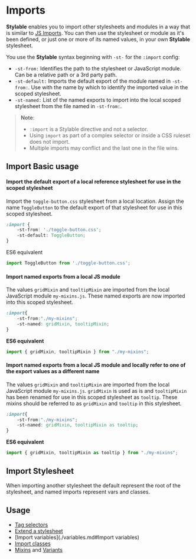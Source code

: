 # Imports

**Stylable** enables you to import other stylesheets and modules in a way that is similar to [JS Imports](https://developer.mozilla.org/en-US/docs/Web/JavaScript/Reference/Statements/import). You can then use the stylesheet or module as it's been defined, or just one or more of its named values, in your own **Stylable** stylesheet.

You use the **Stylable** syntax beginning with `-st-` for the `:import` config:

* `-st-from:` Identifies the path to the stylesheet or JavaScript module. Can be a relative path or a 3rd party path.
* `-st-default:` Imports the default export of the module named in `-st-from:`. Use with the name by which to identify the imported value in the scoped stylesheet.
* `-st-named:` List of the named exports to import into the local scoped stylesheet from the file named in `-st-from:`.

> **Note**:
> * `:import` is a Stylable directive and not a selector.
> * Using `import` as part of a complex selector or inside a CSS ruleset does not import.
> * Multiple imports may conflict and the last one in the file wins.

## Import Basic usage

#### Import the default export of a local reference stylesheet for use in the scoped stylesheet

Import the `toggle-button.css` stylesheet from a local location. Assign the name `ToggleButton` to the default export of that stylesheet for use in this scoped stylesheet.

```css
:import {
    -st-from: './toggle-button.css';
    -st-default: ToggleButton;
}
```

ES6 equivalent
```js
import ToggleButton from './toggle-button.css';
```

#### Import named exports from a local JS module

The values `gridMixin` and `tooltipMixin` are imported from the local JavaScript module `my-mixins.js`. These named exports are now imported into this scoped stylesheet.

```css
:import{
    -st-from:"./my-mixins";
    -st-named: gridMixin, tooltipMixin;
}
```

**ES6 equivalent**

```js
import { gridMixin, tooltipMixin } from "./my-mixins";
```

#### Import named exports from a local JS module and locally refer to one of the export values as a different name

The values `gridMixin` and `tooltipMixin` are imported from the local JavaScript module `my-mixins.js`. `gridMixin` is used as is and `tooltipMixin` has been renamed for use in this scoped stylesheet as ```tooltip```. These mixins should be referred to as `gridMixin` and `tooltip` in this stylesheet.

```css
:import{
    -st-from:"./my-mixins";
    -st-named: gridMixin, tooltipMixin as tooltip;
}
```

**ES6 equivalent**

```js
import { gridMixin, tooltipMixin as tooltip } from "./my-mixins";
```

## Import Stylesheet

When importing another stylesheet the default represent the root of the stylesheet, and named imports represent vars and classes.

 ## Usage

* [Tag selectors](./tag-selectors.md)
* [Extend a stylesheet](./extend-stylesheet.md)
* [Import variables](./variables.md#Import variables)
* [Import classes](./class-selectors.md#import-classes)
* [Mixins](./mixin-syntax.md) and [Variants](./variants.md)
